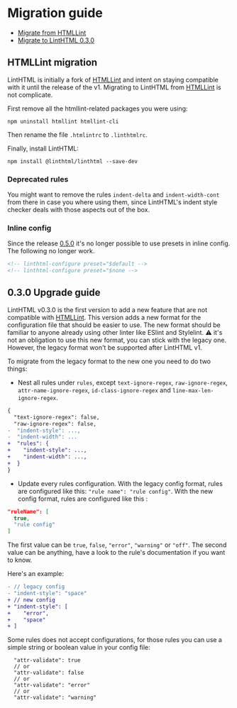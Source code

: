 # Migration guide

- [Migrate from HTMLLint](#htmllint-migration)
- [Migrate to LintHTML 0.3.0](#030-upgrade-guide)

## HTMLLint migration

LintHTML is initially a fork of [HTMLLint](https://github.com/htmllint/htmllint) and intent on staying compatible with it until the release of the v1. Migrating to LintHTML from [HTMLLint](https://github.com/htmllint/htmllint) is not complicate.

First remove all the htmllint-related packages you were using:

```shell
npm uninstall htmllint htmllint-cli
```

Then rename the file `.htmlintrc` to `.linthtmlrc`.

Finally, install LintHTML:

```shell
npm install @linthtml/linthtml --save-dev
```

### Deprecated rules

You might want to remove the rules `indent-delta` and `indent-width-cont` from there in case you where using them, since LintHTML's indent style checker deals with those aspects out of the box.

### Inline config

Since the release [0.5.0](./https://github.com/linthtml/linthtml/releases/tag/0.5.0) it's no longer possible to use presets in inline config.
The following no longer work.

```html
<!-- linthtml-configure preset="$default -->
<!-- linthtml-configure preset="$none -->
```

## 0.3.0 Upgrade guide

LintHTML v0.3.0 is the first version to add a new feature that are not compatible with [HTMLLint](https://github.com/htmllint/htmllint).
This version adds a new format for the configuration file that should be easier to use. The new format should be familiar to anyone already using other linter like ESlint and Stylelint.
⚠️ it's not an obligation to use this new format, you can stick with the legacy one. However, the legacy format won't be supported after LintHTML v1.

To migrate from the legacy format to the new one you need to do two things:

- Nest all rules under `rules`, except `text-ignore-regex`, `raw-ignore-regex`, `attr-name-ignore-regex`, `id-class-ignore-regex` and `line-max-len-ignore-regex`.

```diff
{
  "text-ignore-regex": false,
  "raw-ignore-regex": false,
-  "indent-style": ...,
-  "indent-width": ...
+  "rules": {
+    "indent-style": ...,
+    "indent-width": ...,
+  }
}
```

- Update every rules configuration.
With the legacy config format, rules are configured like this: `"rule name": "rule config"`.
With the new config format, rules are configured like this :

```json
"ruleName": [
  true,
  "rule config"
]
```

The first value can be `true`, `false`, `"error"`, `"warning"` or `"off"`.
The second value can be anything, have a look to the rule's documentation if you want to know.

Here's an example:

```diff
- // legacy config
- "indent-style": "space"
+ // new config
+ "indent-style": [
+    "error",
+    "space"
+ ]
```

Some rules does not accept configurations, for those rules you can use a simple string or boolean value in your config file:

```
  "attr-validate": true
  // or
  "attr-validate": false
  // or 
  "attr-validate": "error"
  // or
  "attr-validate": "warning"
```
